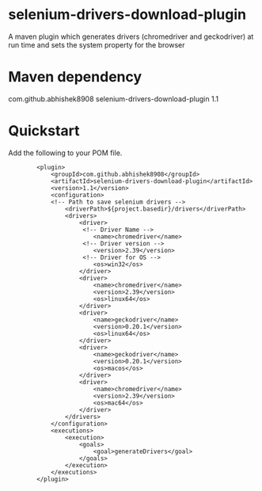 # selenium-drivers-download-plugin
A maven plugin which generates drivers (chromedriver and geckodriver) at run time and sets the system property for the browser 

# Maven dependency
<dependency>
  <groupId>com.github.abhishek8908</groupId>
  <artifactId>selenium-drivers-download-plugin</artifactId>
  <version>1.1</version>
</dependency>


# Quickstart
Add the following to your POM file.

            <plugin>
                <groupId>com.github.abhishek8908</groupId>
                <artifactId>selenium-drivers-download-plugin</artifactId>
                <version>1.1</version>
                <configuration>
                <!-- Path to save selenium drivers -->
                    <driverPath>${project.basedir}/drivers</driverPath>
                    <drivers>
                        <driver>
                         <!-- Driver Name -->
                            <name>chromedriver</name>
                         <!-- Driver version -->
                            <version>2.39</version>
                         <!-- Driver for OS -->
                            <os>win32</os>
                        </driver>
                        <driver>
                            <name>chromedriver</name>
                            <version>2.39</version>
                            <os>linux64</os>
                        </driver>
                        <driver>
                            <name>geckodriver</name>
                            <version>0.20.1</version>
                            <os>linux64</os>
                        </driver>
                        <driver>
                            <name>geckodriver</name>
                            <version>0.20.1</version>
                            <os>macos</os>
                        </driver>
                        <driver>
                            <name>chromedriver</name>
                            <version>2.39</version>
                            <os>mac64</os>
                        </driver>
                    </drivers>
                </configuration>
                <executions>
                    <execution>
                        <goals>
                            <goal>generateDrivers</goal>
                        </goals>
                    </execution>
                </executions>
            </plugin>
